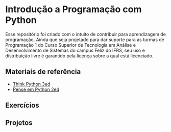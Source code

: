 # Introdução a Programação com Python

Esse repositório foi criado com o intuito de contribuir para aprendizagem de programação. Ainda que seja projetado para dar suporte para as turmas de Programação 1 do Curso Superior de Tecnologia em Análise e Desenvolvimento de Sistemas do campus Feliz do IFRS, seu uso e distribuição livre é garantido pela licença sobre a qual está licenciado.

## Materiais de referência
* [Think Python 3ed](https://allendowney.github.io/ThinkPython/index.html#)
* [Pense em Python 2ed](https://penseallen.github.io/PensePython2e/)
## Exercícios

## Projetos
